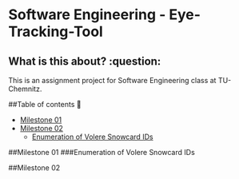 <h1>Software Engineering - Eye-Tracking-Tool</h1> 
<h2> What is this about? :question: </h2>
This is an assignment project for Software Engineering class at TU-Chemnitz.

##Table of contents :book:
+ [Milestone 01](#milestone-01)
+ [Milestone 02](#milestone-02)
   + [Enumeration of Volere Snowcard IDs](enumeration-of-volere-snowcard-ids)
   

##Milestone 01
###Enumeration of Volere Snowcard IDs

##Milestone 02